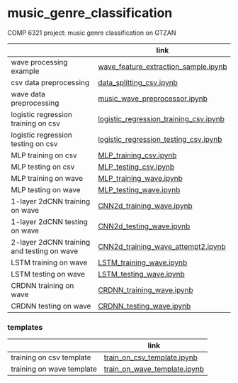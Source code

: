 # music_genre_classification
COMP 6321 project: music genre classification on GTZAN



|                                            | link                                                         |
| ------------------------------------------ | ------------------------------------------------------------ |
| wave processing example                    | [wave_feature_extraction_sample.ipynb](jupyter/wave_feature_extraction_sample.ipynb) |
| csv data preprocessing                     | [data_splitting_csv.ipynb](jupyter/data_splitting_csv.ipynb) |
| wave data preprocessing                    | [music_wave_preprocessor.ipynb](jupyter/music_wave_preprocessor.ipynb) |
| logistic regression training on csv        | [logistic_regression_training_csv.ipynb](jupyter/logistic_regression_training_csv.ipynb) |
| logistic regression testing on csv         | [logistic_regression_testing_csv.ipynb](jupyter/logistic_regression_testing_csv.ipynb) |
| MLP training on csv                        | [MLP_training_csv.ipynb](jupyter/MLP_training_csv.ipynb)     |
| MLP testing on csv                         | [MLP_testing_csv.ipynb](jupyter/MLP_testing_csv.ipynb)       |
| MLP training on wave                       | [MLP_training_wave.ipynb](jupyter/MLP_training_wave.ipynb)   |
| MLP testing on wave                        | [MLP_testing_wave.ipynb](jupyter/MLP_testing_wave.ipynb)     |
| 1-layer 2dCNN training on wave             | [CNN2d_training_wave.ipynb](jupyter/CNN2d_training_wave.ipynb) |
| 1-layer 2dCNN testing on wave              | [CNN2d_testing_wave.ipynb](jupyter/CNN2d_testing_wave.ipynb) |
| 2-layer 2dCNN training and testing on wave | [CNN2d_training_wave_attempt2.ipynb](jupyter/CNN2d_training_wave_attempt2.ipynb) |
| LSTM training on wave                      | [LSTM_training_wave.ipynb](jupyter/LSTM_training_wave.ipynb) |
| LSTM testing on wave                       | [LSTM_testing_wave.ipynb](jupyter/LSTM_testing_wave.ipynb)   |
| CRDNN training on wave                     | [CRDNN_training_wave.ipynb](jupyter/CRDNN_training_wave.ipynb) |
| CRDNN testing on wave                      | [CRDNN_testing_wave.ipynb](CRDNN_testing_wave.ipynb)         |





### templates

|                           | link                                                         |
| ------------------------- | ------------------------------------------------------------ |
| training on csv template  | [train_on_csv_template.ipynb](jupyter/train_on_csv_template.ipynb) |
| training on wave template | [train_on_wave_template.ipynb](jupyter/train_on_wave_template.ipynb) |

